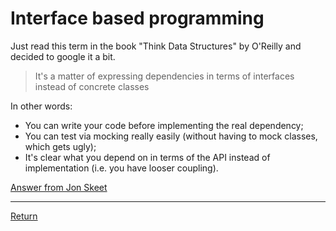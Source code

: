 # Interface based programming

Just read this term in the book "Think Data Structures" by O'Reilly and decided to google it a bit.

> It's a matter of expressing dependencies in terms of interfaces instead of concrete classes

In other words:
- You can write your code before implementing the real dependency;
- You can test via mocking really easily (without having to mock classes, which gets ugly);
- It's clear what you depend on in terms of the API instead of implementation (i.e. you have looser coupling).

[Answer from Jon Skeet](https://stackoverflow.com/a/1848486)

<hr>

[Return](../../../)